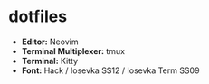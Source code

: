 # dotfiles

- **Editor:** Neovim
- **Terminal Multiplexer:** tmux
- **Terminal:** Kitty
- **Font:** Hack / Iosevka SS12 / Iosevka Term SS09

